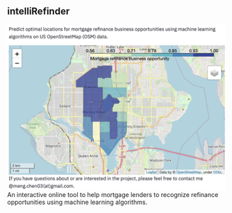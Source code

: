 ## intelliRefinder
![](example.png)
An interactive online tool to help mortgage lenders to recognize refinance opportunities using machine learning algorithms.
